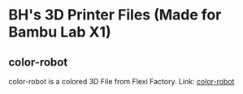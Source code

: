 # BH's 3D Printer Files (Made for Bambu Lab X1)
## color-robot
color-robot is a colored 3D File from Flexi Factory. Link: [color-robot](bh-playz.github.io/3d-Files/color-robot.3mf)
